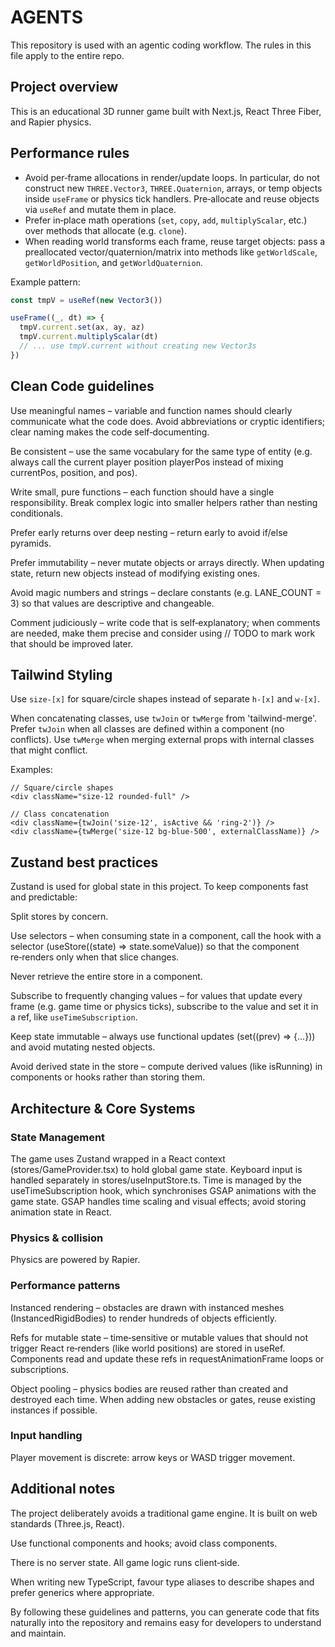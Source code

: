 # AGENTS

This repository is used with an agentic coding workflow. The rules in this file apply to the entire repo.

## Project overview

This is an educational 3D runner game built with Next.js, React Three Fiber, and Rapier physics.

## Performance rules

- Avoid per‑frame allocations in render/update loops. In particular, do not construct new `THREE.Vector3`, `THREE.Quaternion`, arrays, or temp objects inside `useFrame` or physics tick handlers. Pre‑allocate and reuse objects via `useRef` and mutate them in place.
- Prefer in‑place math operations (`set`, `copy`, `add`, `multiplyScalar`, etc.) over methods that allocate (e.g. `clone`).
- When reading world transforms each frame, reuse target objects: pass a preallocated vector/quaternion/matrix into methods like `getWorldScale`, `getWorldPosition`, and `getWorldQuaternion`.

Example pattern:

```ts
const tmpV = useRef(new Vector3())

useFrame((_, dt) => {
  tmpV.current.set(ax, ay, az)
  tmpV.current.multiplyScalar(dt)
  // ... use tmpV.current without creating new Vector3s
})
```

## Clean Code guidelines

Use meaningful names – variable and function names should clearly communicate what the code does. Avoid abbreviations or cryptic identifiers; clear naming makes the code self‑documenting.

Be consistent – use the same vocabulary for the same type of entity (e.g. always call the current player position playerPos instead of mixing currentPos, position, and pos).

Write small, pure functions – each function should have a single responsibility. Break complex logic into smaller helpers rather than nesting conditionals.

Prefer early returns over deep nesting – return early to avoid if/else pyramids.

Prefer immutability – never mutate objects or arrays directly. When updating state, return new objects instead of modifying existing ones.

Avoid magic numbers and strings – declare constants (e.g. LANE_COUNT = 3) so that values are descriptive and changeable.

Comment judiciously – write code that is self‑explanatory; when comments are needed, make them precise and consider using // TODO to mark work that should be improved later.

## Tailwind Styling

Use `size-[x]` for square/circle shapes instead of separate `h-[x]` and `w-[x]`.

When concatenating classes, use `twJoin` or `twMerge` from 'tailwind-merge'. Prefer `twJoin` when all classes are defined within a component (no conflicts). Use `twMerge` when merging external props with internal classes that might conflict.

Examples:

```tsx
// Square/circle shapes
<div className="size-12 rounded-full" />

// Class concatenation
<div className={twJoin('size-12', isActive && 'ring-2')} />
<div className={twMerge('size-12 bg-blue-500', externalClassName)} />
```

## Zustand best practices

Zustand is used for global state in this project. To keep components fast and predictable:

Split stores by concern.

Use selectors – when consuming state in a component, call the hook with a selector (useStore((state) => state.someValue)) so that the component re‑renders only when that slice changes.

Never retrieve the entire store in a component.

Subscribe to frequently changing values – for values that update every frame (e.g. game time or physics ticks), subscribe to the value and set it in a ref, like `useTimeSubscription`.

Keep state immutable – always use functional updates (set((prev) => {…})) and avoid mutating nested objects.

Avoid derived state in the store – compute derived values (like isRunning) in components or hooks rather than storing them.

## Architecture & Core Systems

### State Management

The game uses Zustand wrapped in a React context (stores/GameProvider.tsx) to hold global game state. Keyboard input is handled separately in stores/useInputStore.ts. Time is managed by the useTimeSubscription hook, which synchronises GSAP animations with the game state. GSAP handles time scaling and visual effects; avoid storing animation state in React.

### Physics & collision

Physics are powered by Rapier.

### Performance patterns

Instanced rendering – obstacles are drawn with instanced meshes (InstancedRigidBodies) to render hundreds of objects efficiently.

Refs for mutable state – time‑sensitive or mutable values that should not trigger React re‑renders (like world positions) are stored in useRef. Components read and update these refs in requestAnimationFrame loops or subscriptions.

Object pooling – physics bodies are reused rather than created and destroyed each time. When adding new obstacles or gates, reuse existing instances if possible.

### Input handling

Player movement is discrete: arrow keys or WASD trigger movement.

## Additional notes

The project deliberately avoids a traditional game engine. It is built on web standards (Three.js, React).

Use functional components and hooks; avoid class components.

There is no server state. All game logic runs client‑side.

When writing new TypeScript, favour type aliases to describe shapes and prefer generics where appropriate.

By following these guidelines and patterns, you can generate code that fits naturally into the repository and remains easy for developers to understand and maintain.
